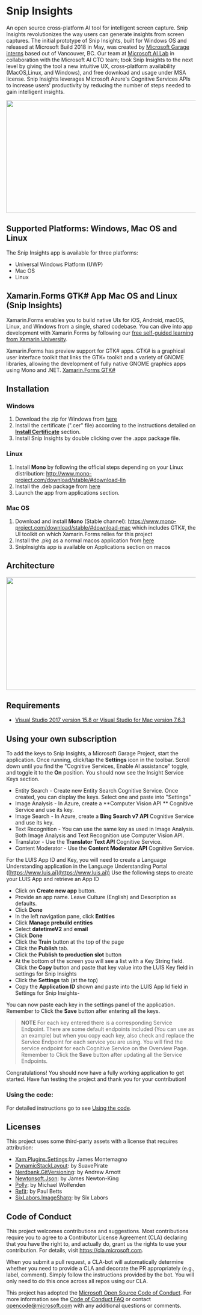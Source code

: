 # Snip Insights

An open source cross-platform AI tool for intelligent screen capture. Snip Insights revolutionizes the way users can generate insights from screen captures. The initial prototype of Snip Insights, built for Windows OS and released at Microsoft Build 2018 in May, was created by [Microsoft Garage interns](https://www.microsoft.com/en-us/garage/) based out of Vancouver, BC. Our team at [Microsoft AI Lab](https://ailab.microsoft.com/experiments/32e85f94-3fdd-4a4b-b1ca-9f4cdf47feb6) in collaboration with the Microsoft AI CTO team; took Snip Insights to the next level by giving the tool a new intuitive UX, cross-platform availability (MacOS,Linux, and Windows), and free download and usage under MSA license. Snip Insights leverages Microsoft Azure's Cognitive Services APIs to increase users' productivity by reducing the number of steps needed to gain intelligent insights. 

<p align="center">
  <img width="560" height="300" src="https://github.com/Microsoft/ailab/blob/master/Snip-Insights/Images/SnipInsights_Homepage-Carousel_580x326_V2b.gif">
</p>

## Supported Platforms: Windows, Mac OS and Linux

The Snip Insights app is available for three platforms:

- Universal Windows Platform (UWP)
- Mac OS
- Linux

## Xamarin.Forms GTK# App Mac OS and Linux (Snip Insights)

Xamarin.Forms enables you to build native UIs for iOS, Android, macOS, Linux, and Windows from a single, shared codebase. You can dive into app development with Xamarin.Forms by following our [free self-guided learning from Xamarin University](https://university.xamarin.com/classes/track/self-guided). 

Xamarin.Forms has preview support for GTK# apps. GTK# is a graphical user interface toolkit that links the GTK+ toolkit and a variety of GNOME libraries, allowing the development of fully native GNOME graphics apps using Mono and .NET. [Xamarin.Forms GTK#](https://docs.microsoft.com/en-us/xamarin/xamarin-forms/platform/gtk?tabs=vswin)
 
## Installation

### **Windows**

1. Download the zip for Windows from [here](https://github.com/Microsoft/ailab/releases/tag/1.0.0.0)
2. Install the certificate (".cer" file) according to the instructions detailed on [**Install Certificate**](/Snip-Insights/docs/Windows_Install_Certificate.md) section.
3. Install Snip Insights by double clicking over the .appx package file.

### **Linux**

1. Install **Mono** by following the official steps depending on your Linux distribution: <http://www.mono-project.com/download/stable/#download-lin>
2. Install the .deb package from [here](https://github.com/Microsoft/ailab/releases/tag/1.0.0.0)
3. Launch the app from applications section. 

### **Mac OS**

1. Download and install **Mono** (Stable channel): https://www.mono-project.com/download/stable/#download-mac
   which includes GTK#, the UI toolkit on which Xamarin.Forms relies for this project
2. Install the .pkg as a normal macos application from [here](https://github.com/Microsoft/ailab/releases/tag/1.0.0.0)
3. SnipInsights app is available on Applications section on macos

## Architecture
<p align="center">
  <img width="560" height="300" src="https://github.com/Microsoft/ailab/blob/master/Snip-Insights/Images/SnipInsights_Content_Image.jpg">
</p>

## Requirements

* [Visual Studio 2017 version 15.8 or Visual Studio for Mac version 7.6.3](https://www.visualstudio.com/vs/)

## Using your own subscription

To add the keys to Snip Insights, a Microsoft Garage Project, start the application.  Once running, click/tap the **Settings** icon in the toolbar.  Scroll down until you find the "Cognitive Services, Enable AI assistance" toggle, and toggle it to the **On** position.  You should now see the Insight Service Keys section.

- Entity Search - Create new Entity Search Cognitive Service. Once created, you can display the keys.  Select one and paste into "Settings"
- Image Analysis - In Azure, create a **Computer Vision API ** Cognitive Service and use its key.
- Image Search - In Azure, create a **Bing Search v7 API** Cognitive Service and use its key.
- Text Recognition - You can use the same key as used in Image Analysis. Both Image Analysis and Text Recognition use Computer Vision API.
- Translator - Use the **Translator Text API** Cognitive Service.
- Content Moderator - Use the **Content Moderator API** Cognitive Service.

For the LUIS App ID and Key, you will need to create a Language Understanding application in the Language Understanding Portal ([https://www.luis.ai](https://www.luis.ai))
Use the following steps to create your LUIS App and retrieve an App ID

- Click on **Create new app** button.
- Provide an app name.  Leave Culture (English) and Description as defaults.
- Click **Done**
- In the left navigation pane, click **Entities**
- Click **Manage prebuild entities**
- Select **datetimeV2** and **email**
- Click **Done**
- Click the **Train** button at the top of the page
- Click the **Publish** tab.
- Click the **Publish to production slot** button
- At the bottom of the screen you will see a list with a Key String field.  Click the **Copy** button and paste that key value into the LUIS Key field in settings for Snip Insights
- Click the **Settings** tab (at the top)
- Copy the **Application ID** shown and paste into the LUIS App Id field in Settings for Snip Insights-  

You can now paste each key in the settings panel of the application.
Remember to Click the **Save** button after entering all the keys.

> **NOTE** For each key entered there is a corresponding Service Endpoint.  There are some default endpoints included (You can use as an example) but when you copy each key, also check and replace the Service Endpoint for each service you are using.  You will find the service endpoint for each Cognitive Service on the Overview Page.  Remember to Click the **Save** button after updating all the Service Endpoints.

Congratulations! You should now have a fully working application to get started. Have fun testing the project and thank you for your contribution! 
### Using the code:

For detailed instructions go to see [Using the code](docs/Using_The_Code.md).  
    

## Licenses

This project uses some third-party assets with a license that requires attribution:

- [Xam.Plugins.Settings](https://github.com/jamesmontemagno/SettingsPlugin):by James Montemagno
- [DynamicStackLayout](https://github.com/SuavePirate/DynamicStackLayout): by SuavePirate
- [Nerdbank.GitVersioning](https://github.com/aarnott/Nerdbank.GitVersioning): by Andrew Arnott 
- [Newtonsoft.Json](https://www.newtonsoft.com/json): by James Newton-King
- [Polly](https://github.com/App-vNext/Polly): by Michael Wolfenden
- [Refit](https://github.com/reactiveui/refit): by Paul Betts
- [SixLabors.ImageSharp](https://github.com/SixLabors/ImageSharp): by Six Labors

## Code of Conduct

This project welcomes contributions and suggestions.  Most contributions require you to agree to a
Contributor License Agreement (CLA) declaring that you have the right to, and actually do, grant us
the rights to use your contribution. For details, visit https://cla.microsoft.com.

When you submit a pull request, a CLA-bot will automatically determine whether you need to provide
a CLA and decorate the PR appropriately (e.g., label, comment). Simply follow the instructions
provided by the bot. You will only need to do this once across all repos using our CLA.

This project has adopted the [Microsoft Open Source Code of Conduct](https://opensource.microsoft.com/codeofconduct/).
For more information see the [Code of Conduct FAQ](https://opensource.microsoft.com/codeofconduct/faq/) or
contact [opencode@microsoft.com](mailto:opencode@microsoft.com) with any additional questions or comments.
